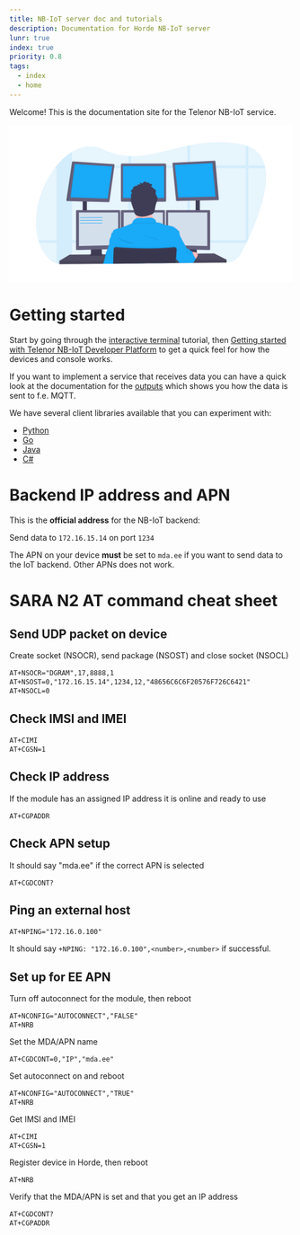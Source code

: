 ```yaml
---
title: NB-IoT server doc and tutorials
description: Documentation for Horde NB-IoT server
lunr: true
index: true
priority: 0.8
tags:
  - index
  - home
---
```


Welcome! This is the documentation site for the Telenor NB-IoT service.

![Welcome to tutorials](undraw_programming_2svr.png)

# Getting started

Start by going through the [interactive terminal](tutorials/interactive-terminal.md)
tutorial, then [Getting started with Telenor NB-IoT Developer Platform](tutorials/getting-started.md)
to get a quick feel for how the devices and console works.

If you want to implement a service that receives data you can have a quick look at the documentation
for the [outputs](api/outputs.md) which shows you how the data is sent to f.e. MQTT.

We have several client libraries available that you can experiment with:

* [Python](https://github.com/telenordigital/nbiot-python)
* [Go](https://github.com/telenordigital/nbiot-go)
* [Java](https://github.com/telenordigital/nbiot-java)
* [C#](https://github.com/telenordigital/nbiot-csharp)

# Backend IP address and APN

This is the **official address** for the NB-IoT backend:

Send data to `172.16.15.14` on port `1234`

The APN on your device **must** be set to `mda.ee` if you want to send data to
the IoT backend. Other APNs does not work.

# SARA N2 AT command cheat sheet

## Send UDP packet on device

Create socket (NSOCR), send package (NSOST) and close socket (NSOCL)

```text
AT+NSOCR="DGRAM",17,8888,1
AT+NSOST=0,"172.16.15.14",1234,12,"48656C6C6F20576F726C6421"
AT+NSOCL=0
```

## Check IMSI and IMEI

```text
AT+CIMI
AT+CGSN=1
```

## Check IP address

If the module has an assigned IP address it is online and ready to use

```text
AT+CGPADDR
```

## Check APN setup

It should say "mda.ee" if the correct APN is selected

```text
AT+CGDCONT?
```

## Ping an external host

```text
AT+NPING="172.16.0.100"
```

It should say `+NPING: "172.16.0.100",<number>,<number>` if successful.

## Set up for EE APN

Turn off autoconnect for the module, then reboot

```text
AT+NCONFIG="AUTOCONNECT","FALSE"
AT+NRB
```

Set the MDA/APN name

```text
AT+CGDCONT=0,"IP","mda.ee"
```

Set autoconnect on and reboot

```text
AT+NCONFIG="AUTOCONNECT","TRUE"
AT+NRB
```

Get IMSI and IMEI

```text
AT+CIMI
AT+CGSN=1
```

Register device in Horde, then reboot

```text
AT+NRB
```

Verify that the MDA/APN is set and that you get an IP address

```text
AT+CGDCONT?
AT+CGPADDR
```
